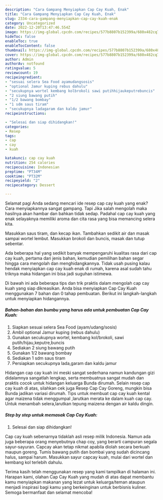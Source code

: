 ```yaml
---
description: "Cara Gampang Menyiapkan Cap Cay Kuah, Enak"
title: "Cara Gampang Menyiapkan Cap Cay Kuah, Enak"
slug: 2334-cara-gampang-menyiapkan-cap-cay-kuah-enak
category: Uncategorized
date: 2022-12-20T13:47:46.554Z
image: https://img-global.cpcdn.com/recipes/577b8807b152399a/680x482cq70/cap-cay-kuah-foto-resep-utama.jpg
hideToc: false
enableToc: true
enableTocContent: false
thumbnail: https://img-global.cpcdn.com/recipes/577b8807b152399a/680x482cq70/cap-cay-kuah-foto-resep-utama.jpg
cover: https://img-global.cpcdn.com/recipes/577b8807b152399a/680x482cq70/cap-cay-kuah-foto-resep-utama.jpg
author: Admin
authorAv: notfound
ratingvalue: 5
reviewcount: 19
recipeingredient:
- "sesuai selera Sea Food ayamudangsosis"
- "optional Jamur kuping rebus dahulu"
- "secukupnya wortel kembang kolbrokoli sawi putihhijaukeputrebuncis"
- "2 siung bawang putih"
- "1/2 bawang bombay"
- "1 sdm saus tiram"
- "secukupnya ladagaram dan kaldu jamur"
recipeinstructions:

- "Selesai dan siap dihidangkan!"
categories:
- Resep
tags:
- cap
- cay
- kuah

katakunci: cap cay kuah 
nutrition: 254 calories
recipecuisine: Indonesian
preptime: "PT34M"
cooktime: "PT32M"
recipeyield: "2"
recipecategory: Dessert

---
```



Selamat pagi Anda sedang mencari ide resep cap cay kuah yang enak? Cara menyiapkannya sangat gampang. Tapi Jika salah mengolah maka hasilnya akan hambar dan bahkan tidak sedap. Padahal cap cay kuah yang enak selayaknya memiliki aroma dan cita rasa yang bisa memancing selera kita.


Masukkan saus tiram, dan kecap ikan. Tambahkan sedikit air dan masak sampai wortel lembut. Masukkan brokoli dan buncis, masak dan tutup sebentar.

Ada beberapa hal yang sedikit banyak mempengaruhi kualitas rasa dari cap cay kuah, pertama dari jenis bahan, kemudian pemilihan bahan segar hingga cara mengolah dan menghidangkannya. Tidak usah pusing kalau hendak menyiapkan cap cay kuah enak di rumah, karena asal sudah tahu triknya maka hidangan ini bisa jadi suguhan istimewa.


Di bawah ini ada beberapa tips dan trik praktis dalam mengolah cap cay kuah yang siap dikreasikan. Anda bisa menyiapkan Cap Cay Kuah menggunakan 7 bahan dan 0 tahap pembuatan. Berikut ini langkah-langkah untuk menyiapkan hidangannya.

<!--inarticleads1-->

##### Bahan-bahan dan bumbu yang harus ada untuk pembuatan Cap Cay Kuah:

1. Siapkan sesuai selera Sea Food (ayam/udang/sosis)
1. Ambil optional Jamur kuping (rebus dahulu)
1. Gunakan secukupnya wortel, kembang kol/brokoli, sawi putih/hijau,keputre,buncis
1. Sediakan 2 siung bawang putih
1. Gunakan 1/2 bawang bombay
1. Sediakan 1 sdm saus tiram
1. Persiapkan secukupnya lada,garam dan kaldu jamur


Hidangan cap cay kuah ini meski sangat sederhana namun kandungan gizi didalamnya sangatlah lengkap, serta membuatnya sangat mudah dan praktis cocok untuk hidangan keluarga Bunda dirumah. Selain resep cap cay kuah di atas, silahkan cek juga Resep Cap Cay Goreng, mungkin bisa Bunda jadikan variasi dirumah. Tips untuk membuat cap cay kuah kental agar maizena tidak menggumpal ,larutkan merata ke dalam kuah cap cay. Untuk menambah selera,larutkan tepung maizena dengan air kaldu dingin. 

<!--inarticleads2-->

##### Step by step untuk memasak Cap Cay Kuah:


1. Selesai dan siap dihidangkan!

Cap cay kuah sebenarnya tidaklah asli resep milik Indonesia. Namun ada juga beberapa orang menyebutnya chap coy, yang berarti campuran segala sayur-sayuran. Capcay akan tetap nikmat apabila diolah secara berkuah maupun goreng. Tumis bawang putih dan bombai yang sudah dicincang halus, sampai harum. Masukkan sayur capcay kuah, mulai dari wortel dan kembang kol terlebih dahulu. 

Terima kasih telah menggunakan resep yang kami tampilkan di halaman ini. Harapan kami, olahan Cap Cay Kuah yang mudah di atas dapat membantu kamu menyiapkan makanan yang lezat untuk keluarga/teman ataupun menjadi inspirasi bagi kamu yang berkeinginan untuk berbisnis kuliner. Semoga bermanfaat dan selamat mencoba!
